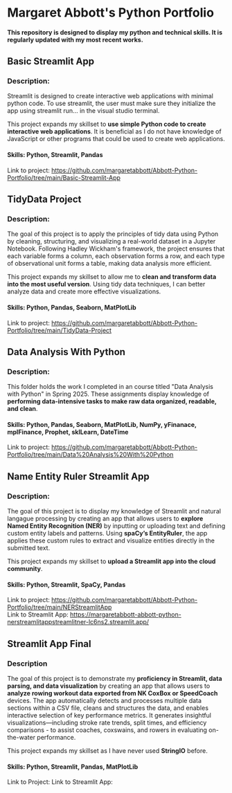 # Margaret Abbott's Python Portfolio
#### This repository is designed to display my python and technical skills. It is regularly updated with my most recent works. 
## Basic Streamlit App 
### Description:
Streamlit is designed to create interactive web applications with minimal python code. To use streamlit, the user must make sure they initialize the app using streamlit run... in the visual studio terminal.

This project expands my skillset to **use simple Python code to create interactive web applications**. It is beneficial as I do not have knowledge of JavaScript or other programs that could be used to create web applications.
#### Skills: Python, Streamlit, Pandas  
Link to project: https://github.com/margaretabbott/Abbott-Python-Portfolio/tree/main/Basic-Streamlit-App
## TidyData Project
### Description:
The goal of this project is to apply the principles of tidy data using Python by cleaning, structuring, and visualizing a real-world dataset in a Jupyter Notebook. Following Hadley Wickham's framework, the project ensures that each variable forms a column, each observation forms a row, and each type of observational unit forms a table, making data analysis more efficient.

This project expands my skillset to allow me to **clean and transform data into the most useful version**. Using tidy data techniques, I can better analyze data and create more effective visualizations.
#### Skills: Python, Pandas, Seaborn, MatPlotLib   
Link to project: https://github.com/margaretabbott/Abbott-Python-Portfolio/tree/main/TidyData-Project
## Data Analysis With Python 
### Description:
This folder holds the work I completed in an course titled "Data Analysis with Python" in Spring 2025. These assignments display knowledge of **performing data-intensive tasks to make raw data organized, readable, and clean**. 
#### Skills: Python, Pandas, Seaborn, MatPlotLib, NumPy, yFinanace, mplFinance, Prophet, sklLearn, DateTime   
Link to project: https://github.com/margaretabbott/Abbott-Python-Portfolio/tree/main/Data%20Analysis%20With%20Python
## Name Entity Ruler Streamlit App 
### Description:
The goal of this project is to display my knowledge of Streamlit and natural langague processing by creating an app that allows users to **explore Named Entity Recognition (NER)** by inputting or uploading text and defining custom entity labels and patterns. Using **spaCy’s EntityRuler**, the app applies these custom rules to extract and visualize entities directly in the submitted text.

This project expands my skillset to **upload a Streamlit app into the cloud community**. 
#### Skills: Python, Streamlit, SpaCy, Pandas  
Link to project: https://github.com/margaretabbott/Abbott-Python-Portfolio/tree/main/NERStreamlitApp  
Link to Streamlit App: https://margaretabbott-abbott-python-nerstreamlitappstreamlitner-lc6ns2.streamlit.app/
## Streamlit App Final
### Description 
The goal of this project is to demonstrate my **proficiency in Streamlit, data parsing, and data visualization** by creating an app that allows users to **analyze rowing workout data exported from NK CoxBox or SpeedCoach** devices. The app automatically detects and processes multiple data sections within a CSV file, cleans and structures the data, and enables interactive selection of key performance metrics. It generates insightful visualizations—including stroke rate trends, split times, and efficiency comparisons - to assist coaches, coxswains, and rowers in evaluating on-the-water performance.

This project expands my skillset as I have never used **StringIO** before.
#### Skills: Python, Streamlit, Pandas, MatPlotLib
Link to Project:
Link to Streamlit App: 
